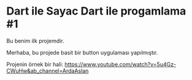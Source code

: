 # Dart ile Sayac Dart ile progamlama #1

Bu benim ilk projemdir.

Merhaba, bu projede basit bir button uygulaması yapılmıştır.

Projenin örnek bir hali: https://www.youtube.com/watch?v=5u4Gz-CWuHw&ab_channel=ArdaAslan
